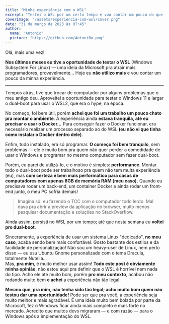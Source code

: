 ```yaml
---
title: "Minha experiência com o WSL"
excerpt: "Testei o WSL por um certo tempo e vou contar um pouco do que achei."
coverImage: "/assets/experiencia-com-wsl/cover.png"
date: "31 de março de 2023 às 07:45"
author:
  name: "Antonio"
  picture: "https://github.com/Antoni0o.png"
---
```


Olá, mais uma vez!

**Nos últimos meses eu tive a oportunidade de testar o WSL** (Windows Subsystem For Linux) — uma ideia da Microsoft pra atrair mais programadores, provavelmente...
Hoje eu **não utilizo mais** e vou contar um pouco da minha experiência.

---

Tempos atrás, tive que trocar de computador por alguns problemas que o meu antigo deu. Aproveitei a oportunidade para testar o Windows 11 e largar o dual-boot para usar o WSL2, que era o hype, na época.

No começo, foi bem útil, porém **achei que foi um trabalho um pouco chato pra montar o ambiente**. A experiência ainda **estava tranquila, até eu precisar o usar o Docker...**
Para conseguir fazer o Docker funcionar, era necessário realizar um processo separado ao do WSL **(eu não vi que tinha como instalar o Docker dentro dele)**.

Enfim, tudo instalado, era só programar. **O começo foi bem tranquilo**, sem problemas — ele é muito bom pra quem não quer perder a comodidade de usar o Windows e programar no mesmo computador sem fazer dual-boot.

Porém, eu parei de utilizá-lo, e o motivo é simples: **performance**. Montar todo o dual-boot pode ser trabalhoso pra quem não tem muita experiência (eu), mas **com certeza é bem mais performático para casos de computadores com apenas 8GB de memória RAM (meu caso).** Quando eu precisava rodar um back-end, um container Docker e ainda rodar um front-end junto, o meu PC sofria demais!

> Imagina só: eu fazendo o TCC com o computador todo lerdo. Mal dava pra abrir a preview da aplicação no browser, muito menos pesquisar documentação e soluções no StackOverflow.

Ainda assim, persisti no WSL por um tempo; até que nesta semana eu **voltei pro dual-boot**.

Sinceramente, a experiência de usar um sistema Linux "dedicado", **no meu caso**, acaba sendo bem mais confortável. Gosto bastante dos estilos e da facilidade de personalização! Não sou um heavy-user de Linux, nem perto disso — eu usu Ubuntu Gnome personalizado com o tema Dracula, totalmente Nutella...  
Mas, **pra mim**, é muito melhor usar assim! **Todo este post é obviamente minha opinião**, não estou aqui pra definir que o WSL é horrível nem nada do tipo. Acho ele até muito bom, porém **pro meu contexto**, acabou não rodando muito bem **e achei** a experiência não tão legal.

**Mesmo que, pra mim, não tenha sido tão legal; acho muito bom quem não testou dar uma oportunidade!** Pode ser que pra você, a experiência seja muito melhor e mais agradável. É uma ideia muito bem bolada por parte da Microsoft, fez o Windows ficar ainda mais completo e mais forte no mercado. Acredito que muitos devs migraram — e com razão — para o Windows após a implementação do WSL.
